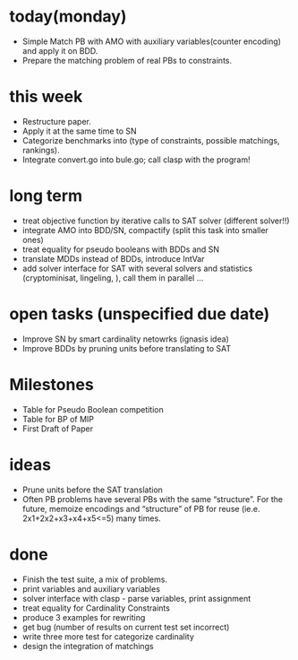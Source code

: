 today(monday)
=====
* Simple Match PB with AMO with auxiliary variables(counter encoding)  
       and apply it on BDD. 
* Prepare the matching problem of real PBs to constraints. 

this week
=========
* Restructure paper. 
* Apply it at the same time to SN
* Categorize benchmarks into (type of constraints, possible matchings, rankings).
* Integrate convert.go into bule.go; call clasp with the program!

long term
==========
* treat objective function by iterative calls to SAT solver (different solver!!)
* integrate AMO into BDD/SN, compactify (split this task into smaller ones)
* treat equality for pseudo booleans with BDDs and SN
* translate MDDs instead of BDDs, introduce IntVar
* add solver interface for SAT with several solvers and statistics (cryptominisat, lingeling, ), call them in parallel ...

open tasks (unspecified due date)
==========
* Improve SN by smart cardinality netowrks (ignasis idea)
* Improve BDDs by pruning units before translating to SAT

Milestones
==========
* Table for Pseudo Boolean competition
* Table for BP of MIP
* First Draft of Paper

ideas
=====
* Prune units before the SAT translation
* Often PB problems have several PBs with the same “structure”. 
    For the future,  memoize encodings and “structure” of PB for reuse (ie.e. 2x1+2x2+x3+x4+x5<=5) many times. 

done
====
* Finish the test suite, a mix of problems.
* print variables and auxiliary variables
* solver interface with clasp - parse variables, print assignment
* treat equality for Cardinality Constraints
* produce 3 examples for rewriting
* get bug (number of results on current test set incorrect)
* write three more test for categorize cardinality
* design the integration of matchings
